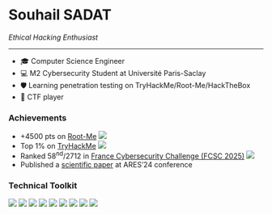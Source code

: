 # Souhail SADAT

*Ethical Hacking Enthusiast*

---

- 🎓 Computer Science Engineer
- 💻 M2 Cybersecurity Student at Université Paris-Saclay
- 🛡️ Learning penetration testing on TryHackMe/Root-Me/HackTheBox
- 🏴 CTF player

### Achievements

- +4500 pts on [Root-Me](https://www.root-me.org/5ouhil) ![](https://img.shields.io/badge/Root--Me-333333?logo=rootme)
- Top 1% on [TryHackMe](https://tryhackme.com/p/souhil) ![](https://img.shields.io/badge/TryHackMe-red?logo=tryhackme)
- Ranked 58<sup>nd</sup>/2712 in [France Cybersecurity Challenge (FCSC 2025)](https://hackropole.fr/en/ranking/fcsc2025/) ![](https://img.shields.io/badge/CTF-2D2D2D)
- Published a [scientific paper](https://dl.acm.org/doi/10.1145/3664476.3670445) at ARES’24 conference

### Technical Toolkit

![](https://img.shields.io/badge/Python-3776AB?logo=python&logoColor=FFD43B) ![](https://img.shields.io/badge/Language-00599C?logo=C&logoColor=white) ![](https://img.shields.io/badge/Linux-FCC624?logo=linux&logoColor=black) ![](https://img.shields.io/badge/Assembly-007AAC?logo=assemblyscript&logoColor=white) ![](https://img.shields.io/badge/Docker-2496ED?logo=docker&logoColor=white) ![](https://img.shields.io/badge/Burp_Suite-333333?logo=burpsuite) ![](https://img.shields.io/badge/Metasploit-005B94?logo=metasploit&logoColor=white) ![](https://img.shields.io/badge/Wireshark-1679A7?logo=wireshark) ![](https://img.shields.io/badge/Django-092E20?logo=django)  

